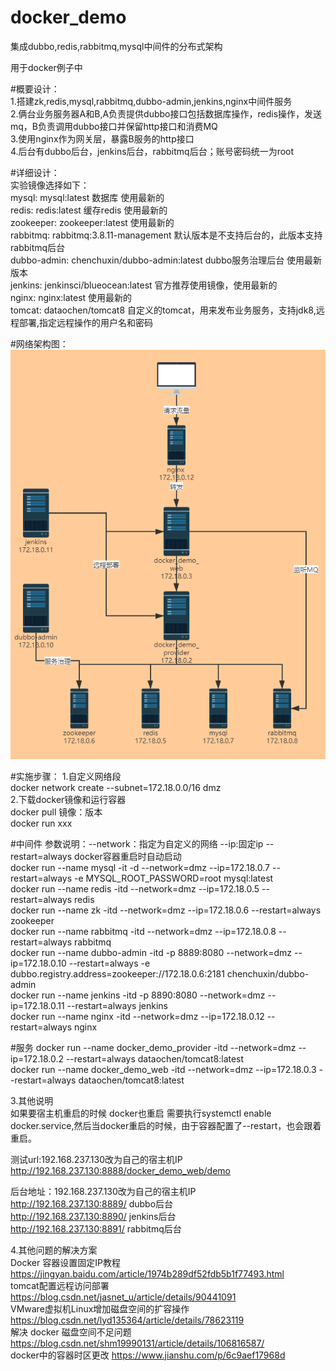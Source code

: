 # docker_demo  
集成dubbo,redis,rabbitmq,mysql中间件的分布式架构

用于docker例子中

#概要设计：  
1.搭建zk,redis,mysql,rabbitmq,dubbo-admin,jenkins,nginx中间件服务  
2.俩台业务服务器A和B,A负责提供dubbo接口包括数据库操作，redis操作，发送mq，B负责调用dubbo接口并保留http接口和消费MQ  
3.使用nginx作为网关层，暴露B服务的http接口  
4.后台有dubbo后台，jenkins后台，rabbitmq后台；账号密码统一为root  

#详细设计：  
实验镜像选择如下：  
mysql: mysql:latest 数据库 使用最新的  
redis: redis:latest 缓存redis 使用最新的  
zookeeper: zookeeper:latest 使用最新的  
rabbitmq: rabbitmq:3.8.11-management  默认版本是不支持后台的，此版本支持rabbitmq后台  
dubbo-admin: chenchuxin/dubbo-admin:latest dubbo服务治理后台 使用最新版本   
jenkins: jenkinsci/blueocean:latest 官方推荐使用镜像，使用最新的  
nginx: nginx:latest 使用最新的  
tomcat: dataochen/tomcat8 自定义的tomcat，用来发布业务服务，支持jdk8,远程部署,指定远程操作的用户名和密码


#网络架构图：  
![image](https://github.com/dataochen/docker_demo/blob/main/doc/%E5%88%86%E5%B8%83%E5%BC%8F%E6%9C%8D%E5%8A%A1%E7%BD%91%E7%BB%9C%E6%9E%B6%E6%9E%84.png)  

#实施步骤：
1.自定义网络段  
docker network create --subnet=172.18.0.0/16 dmz  
2.下载docker镜像和运行容器  
 docker pull 镜像：版本  
 docker run xxx  
 
#中间件
参数说明：--network：指定为自定义的网络 --ip:固定ip --restart=always docker容器重启时自动启动  
docker run --name mysql -it -d --network=dmz --ip=172.18.0.7 --restart=always -e MYSQL_ROOT_PASSWORD=root mysql:latest  
docker run --name redis -itd --network=dmz --ip=172.18.0.5 --restart=always redis  
docker run --name zk -itd --network=dmz --ip=172.18.0.6 --restart=always zookeeper  
docker run --name rabbitmq -itd --network=dmz --ip=172.18.0.8 --restart=always rabbitmq  
docker run --name dubbo-admin -itd -p 8889:8080 --network=dmz --ip=172.18.0.10 --restart=always  -e dubbo.registry.address=zookeeper://172.18.0.6:2181  chenchuxin/dubbo-admin  
docker run --name jenkins -itd -p 8890:8080 --network=dmz --ip=172.18.0.11 --restart=always jenkins  
docker run --name nginx -itd --network=dmz --ip=172.18.0.12 --restart=always nginx  

#服务
docker run --name docker_demo_provider -itd --network=dmz --ip=172.18.0.2 --restart=always dataochen/tomcat8:latest  
docker run --name docker_demo_web -itd --network=dmz --ip=172.18.0.3 --restart=always dataochen/tomcat8:latest  

3.其他说明  
如果要宿主机重启的时候 docker也重启 需要执行systemctl enable docker.service,然后当docker重启的时候，由于容器配置了--restart，也会跟着重启。

测试url:192.168.237.130改为自己的宿主机IP  
http://192.168.237.130:8888/docker_demo_web/demo  

后台地址：192.168.237.130改为自己的宿主机IP  
http://192.168.237.130:8889/  dubbo后台  
http://192.168.237.130:8890/  jenkins后台  
http://192.168.237.130:8891/  rabbitmq后台  

4.其他问题的解决方案  
Docker 容器设置固定IP教程 https://jingyan.baidu.com/article/1974b289df52fdb5b1f77493.html  
tomcat配置远程访问部署 https://blog.csdn.net/jasnet_u/article/details/90441091  
VMware虚拟机Linux增加磁盘空间的扩容操作 https://blog.csdn.net/lyd135364/article/details/78623119  
解决 docker 磁盘空间不足问题 https://blog.csdn.net/shm19990131/article/details/106816587/  
docker中的容器时区更改 https://www.jianshu.com/p/6c9aef17968d  


